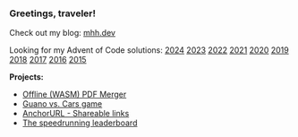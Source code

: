 ### Greetings, traveler!

Check out my blog: [mhh.dev](https://mhh.dev/)

Looking for my Advent of Code solutions: [2024](https://github.com/HHMagnus/AdventOfCode2024) [2023](https://github.com/HHMagnus/AdventOfCode2023) [2022](https://github.com/HHMagnus/AdventOfCode2022) [2021](https://github.com/HHMagnus/AdventOfCode2021) [2020](https://github.com/HHMagnus/AdventOfCode2020) [2019](https://github.com/HHMagnus/AdventOfCode2019) [2018](https://github.com/HHMagnus/AdventOfCode2018) [2017](https://github.com/HHMagnus/AdventOfCode2017) [2016](https://github.com/HHMagnus/AdventOfCode2016) [2015](https://github.com/HHMagnus/AdventOfCode2015)

**Projects:**
- [Offline (WASM) PDF Merger](https://github.com/HHMagnus/OfflinePdfMerger)
- [Guano vs. Cars game](https://hhmagnus.itch.io/guano-vs-cars)
- [AnchorURL - Shareable links](https://anchorurl.com)
- [The speedrunning leaderboard](https://hhmagnus.github.io/WFBoard/game.html?game=smb1)
